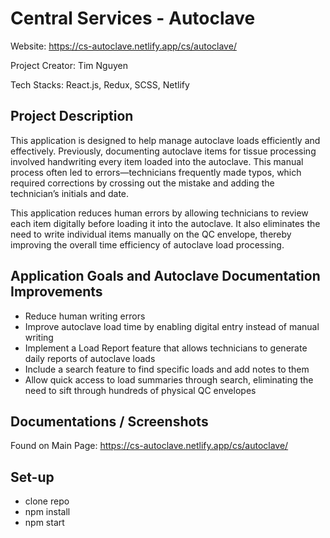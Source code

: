 # Central Services - Autoclave

Website: https://cs-autoclave.netlify.app/cs/autoclave/

Project Creator: Tim Nguyen

Tech Stacks: React.js, Redux, SCSS, Netlify

## Project Description

This application is designed to help manage autoclave loads efficiently and effectively.
Previously, documenting autoclave items for tissue processing involved handwriting every item loaded into the autoclave. This manual process often led to errors—technicians frequently made typos, which required corrections by crossing out the mistake and adding the technician’s initials and date.

This application reduces human errors by allowing technicians to review each item digitally before loading it into the autoclave. It also eliminates the need to write individual items manually on the QC envelope, thereby improving the overall time efficiency of autoclave load processing.

## Application Goals and Autoclave Documentation Improvements
* Reduce human writing errors
* Improve autoclave load time by enabling digital entry instead of manual writing
* Implement a Load Report feature that allows technicians to generate daily reports of autoclave loads
* Include a search feature to find specific loads and add notes to them
* Allow quick access to load summaries through search, eliminating the need to sift through hundreds of physical QC envelopes

## Documentations / Screenshots
Found on Main Page: https://cs-autoclave.netlify.app/cs/autoclave/

## Set-up

* clone repo
* npm install
* npm start